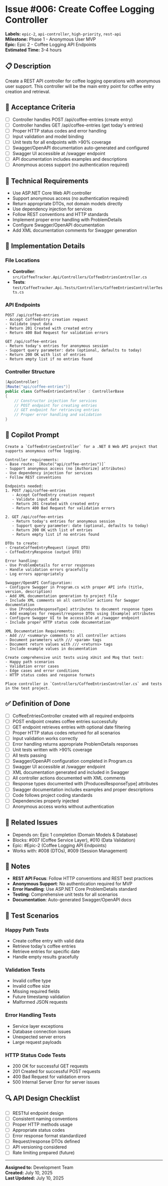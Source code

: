 # Issue #006: Create Coffee Logging Controller

**Labels:** `epic-2`, `api-controller`, `high-priority`, `rest-api`  
**Milestone:** Phase 1 - Anonymous User MVP  
**Epic:** Epic 2 - Coffee Logging API Endpoints  
**Estimated Time:** 3-4 hours  

## 📋 Description

Create a REST API controller for coffee logging operations with anonymous user support. This controller will be the main entry point for coffee entry creation and retrieval.

## 🎯 Acceptance Criteria

- [ ] Controller handles POST /api/coffee-entries (create entry)
- [ ] Controller handles GET /api/coffee-entries (get today's entries)
- [ ] Proper HTTP status codes and error handling
- [ ] Input validation and model binding
- [ ] Unit tests for all endpoints with >90% coverage
- [ ] Swagger/OpenAPI documentation auto-generated and configured
- [ ] Swagger UI accessible at /swagger endpoint
- [ ] API documentation includes examples and descriptions
- [ ] Anonymous access support (no authentication required)

## 🔧 Technical Requirements

- Use ASP.NET Core Web API controller
- Support anonymous access (no authentication required)
- Return appropriate DTOs, not domain models directly
- Use dependency injection for services
- Follow REST conventions and HTTP standards
- Implement proper error handling with ProblemDetails
- Configure Swagger/OpenAPI documentation
- Add XML documentation comments for Swagger generation

## 📝 Implementation Details

### File Locations
- **Controller**: `src/CoffeeTracker.Api/Controllers/CoffeeEntriesController.cs`
- **Tests**: `test/CoffeeTracker.Api.Tests/Controllers/CoffeeEntriesControllerTests.cs`

### API Endpoints
```http
POST /api/coffee-entries
- Accept CoffeeEntry creation request
- Validate input data
- Return 201 Created with created entry
- Return 400 Bad Request for validation errors

GET /api/coffee-entries
- Return today's entries for anonymous session
- Support query parameter: date (optional, defaults to today)
- Return 200 OK with list of entries
- Return empty list if no entries found
```

### Controller Structure
```csharp
[ApiController]
[Route("api/coffee-entries")]
public class CoffeeEntriesController : ControllerBase
{
    // Constructor injection for services
    // POST endpoint for creating entries
    // GET endpoint for retrieving entries
    // Proper error handling and validation
}
```

## 🤖 Copilot Prompt

```
Create a `CoffeeEntriesController` for a .NET 8 Web API project that supports anonymous coffee logging.

Controller requirements:
- Base route: `[Route("api/coffee-entries")]`
- Support anonymous access (no [Authorize] attributes)
- Use dependency injection for services
- Follow REST conventions

Endpoints needed:
1. POST /api/coffee-entries
   - Accept CoffeeEntry creation request
   - Validate input data
   - Return 201 Created with created entry
   - Return 400 Bad Request for validation errors

2. GET /api/coffee-entries
   - Return today's entries for anonymous session
   - Support query parameter: date (optional, defaults to today)
   - Return 200 OK with list of entries
   - Return empty list if no entries found

DTOs to create:
- CreateCoffeeEntryRequest (input DTO)
- CoffeeEntryResponse (output DTO)

Error handling:
- Use ProblemDetails for error responses
- Handle validation errors gracefully
- Log errors appropriately

Swagger/OpenAPI Configuration:
- Configure Swagger in Program.cs with proper API info (title, version, description)
- Add XML documentation generation to project file
- Include XML comments on all controller actions for Swagger documentation
- Use [ProducesResponseType] attributes to document response types
- Add examples for request/response DTOs using [Example] attributes
- Configure Swagger UI to be accessible at /swagger endpoint
- Include proper HTTP status code documentation

XML Documentation Requirements:
- Add /// <summary> comments to all controller actions
- Document parameters with /// <param> tags
- Document return values with /// <returns> tags
- Include example values in documentation

Create comprehensive unit tests using xUnit and Moq that test:
- Happy path scenarios
- Validation error cases
- Edge cases and error conditions
- HTTP status codes and response formats

Place controller in `Controllers/CoffeeEntriesController.cs` and tests in the test project.
```

## ✅ Definition of Done

- [ ] CoffeeEntriesController created with all required endpoints
- [ ] POST endpoint creates coffee entries successfully
- [ ] GET endpoint retrieves entries with optional date filtering
- [ ] Proper HTTP status codes returned for all scenarios
- [ ] Input validation works correctly
- [ ] Error handling returns appropriate ProblemDetails responses
- [ ] Unit tests written with >90% coverage
- [ ] All tests passing
- [ ] Swagger/OpenAPI configuration completed in Program.cs
- [ ] Swagger UI accessible at /swagger endpoint
- [ ] XML documentation generated and included in Swagger
- [ ] All controller actions documented with XML comments
- [ ] Response types documented with [ProducesResponseType] attributes
- [ ] Swagger documentation includes examples and proper descriptions
- [ ] Code follows project coding standards
- [ ] Dependencies properly injected
- [ ] Anonymous access works without authentication

## 🔗 Related Issues

- Depends on: Epic 1 completion (Domain Models & Database)
- Blocks: #007 (Coffee Service Layer), #010 (Data Validation)
- Epic: #Epic-2 (Coffee Logging API Endpoints)
- Works with: #008 (DTOs), #009 (Session Management)

## 📌 Notes

- **REST API Focus**: Follow HTTP conventions and REST best practices
- **Anonymous Support**: No authentication required for MVP
- **Error Handling**: Use ASP.NET Core ProblemDetails standard
- **Testing**: Comprehensive unit tests for all scenarios
- **Documentation**: Auto-generated Swagger/OpenAPI docs

## 🧪 Test Scenarios

### Happy Path Tests
- Create coffee entry with valid data
- Retrieve today's coffee entries
- Retrieve entries for specific date
- Handle empty results gracefully

### Validation Tests
- Invalid coffee type
- Invalid coffee size
- Missing required fields
- Future timestamp validation
- Malformed JSON requests

### Error Handling Tests
- Service layer exceptions
- Database connection issues
- Unexpected server errors
- Large request payloads

### HTTP Status Code Tests
- 200 OK for successful GET requests
- 201 Created for successful POST requests
- 400 Bad Request for validation errors
- 500 Internal Server Error for server issues

## 🔍 API Design Checklist

- [ ] RESTful endpoint design
- [ ] Consistent naming conventions
- [ ] Proper HTTP methods usage
- [ ] Appropriate status codes
- [ ] Error response format standardized
- [ ] Request/response DTOs defined
- [ ] API versioning considered
- [ ] Rate limiting prepared (future)

---

**Assigned to:** Development Team  
**Created:** July 10, 2025  
**Last Updated:** July 10, 2025

